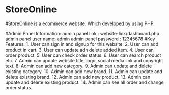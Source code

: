# StoreOnline
#StoreOnline is a ecommerce website. Which developed by using PHP.

#Admin Panel Information: 
	admin panel link     : website-link/dashboard.php
	admin panel user name: admin
	admin panel password : 12345678
#Key Features: 
	1. User can sign in and signup for this website.
	2. User can add product in cart. 
	3. User can update adn delete added item.
	4. User can order product.
	5. User can check order status.
	6. User can search product etc. 
	7. Admin can update website title, logo, social media link and copyright text.
	8. Admin can add new category.
	9. Admin can update and delete existing category. 
	10. Admin can add new brand.
	11. Admin can update and delete existing brand.
	12. Admin can add new product. 
	13. Admin can update and delete existing product.
	14. Admin can see all order and change order status.	
